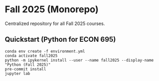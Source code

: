 # Fall 2025 (Monorepo)

Centralized repository for all Fall 2025 courses.

## Quickstart (Python for ECON 695)
```
conda env create -f environment.yml
conda activate fall2025
python -m ipykernel install --user --name fall2025 --display-name "Python (Fall 2025)"
pre-commit install
jupyter lab
```
